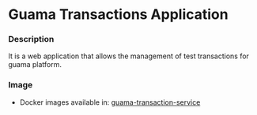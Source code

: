 # Guama Transactions Application

### Description
It is a web application that allows the management of test transactions for guama platform.

### Image
- Docker images available in: [guama-transaction-service](https://hub.docker.com/r/gamezluisdev/guama-transactions-service)
